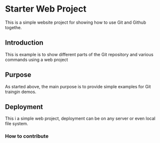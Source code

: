 # Starter Web Project

This is a simple website project for showing how to use Git and Github togethe.

## Introduction

This is example is to show different parts of the Git repository and various commands using a web project

## Purpose

As started above, the main purpose is to provide simple examples for Git traingin demos.

## Deployment

This i a simple web project, deployment can be on any server or even local file system.

### How to contribute
